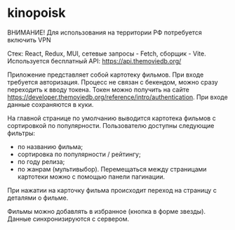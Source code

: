 # kinopoisk

ВНИМАНИЕ! Для использования на территории РФ потребуется включить VPN

Стек: React, Redux, MUI, сетевые запросы - Fetch, сборщик - Vite.
Используется бесплатный API: https://api.themoviedb.org/

Приложение представляет собой картотеку фильмов.
При входе требуется авторизация. Процесс не связан с бекендом, можно сразу переходить к вводу токена.
Токен можно получить на сайте https://developer.themoviedb.org/reference/intro/authentication.
При входе данные сохраняются в куки.

На главной странице по умолчанию выводится картотека фильмов с сортировкой по популярности.
Пользователю доступны следующие фильтры:

- по названию фильма;
- сортировка по популярности / рейтингу;
- по году релиза;
- по жанрам (мультивыбор).
  Перемещаться между страницами картотеки можно с помощью панели пагинации.

При нажатии на карточку фильма происходит переход на страницу с деталями о фильме.

Фильмы можно добавлять в избранное (кнопка в форме звезды). Данные синхронизируются с сервером.
